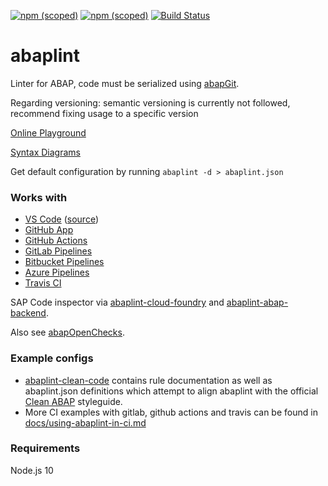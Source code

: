 [![npm (scoped)](https://img.shields.io/npm/v/@abaplint/cli?label=%40abaplint%2Fcli)](https://www.npmjs.com/package/@abaplint/cli)
[![npm (scoped)](https://img.shields.io/npm/v/@abaplint/core?label=%40abaplint%2Fcore)](https://www.npmjs.com/package/@abaplint/core)
[![Build Status](https://github.com/abaplint/abaplint/workflows/Main/badge.svg)](https://github.com/abaplint/abaplint/actions)

# abaplint

Linter for ABAP, code must be serialized using [abapGit](https://github.com/larshp/abapGit).

Regarding versioning: semantic versioning is currently not followed, recommend fixing usage to a specific version

[Online Playground](https://playground.abaplint.org)

[Syntax Diagrams](https://syntax.abaplint.org)

Get default configuration by running `abaplint -d > abaplint.json`

### Works with
* [VS Code](https://marketplace.visualstudio.com/items?itemName=larshp.vscode-abaplint) ([source](https://github.com/abaplint/vscode-abaplint))
* [GitHub App](https://github.com/apps/abaplint)
* [GitHub Actions](https://github.com/abaplint/actions-abaplint)
* [GitLab Pipelines](https://gitlab.com/sbu-absw/abaplint-example)
* [Bitbucket Pipelines](https://bitbucket.org/larshp/abaplint_pipeline)
* [Azure Pipelines](https://github.com/abaplint/azure-devops-example)
* [Travis CI](https://blogs.sap.com/2018/12/25/automatic-checking-of-your-abap-code-in-githubgitlab-with-ci-and-abaplint/)

SAP Code inspector via [abaplint-cloud-foundry](https://github.com/abaplint/abaplint-cloud-foundry) and [abaplint-abap-backend](https://github.com/abaplint/abaplint-abap-backend).

Also see [abapOpenChecks](https://github.com/larshp/abapOpenChecks).

### Example configs

- [abaplint-clean-code](https://github.com/FreHu/abaplint-clean-code) contains rule documentation as well as abaplint.json definitions which attempt to align abaplint with the official [Clean ABAP](https://github.com/SAP/styleguides/blob/master/clean-abap/CleanABAP.md) styleguide.
- More CI examples with gitlab, github actions and travis can be found in [docs/using-abaplint-in-ci.md](docs/using-abaplint-in-ci.md)

### Requirements
Node.js 10